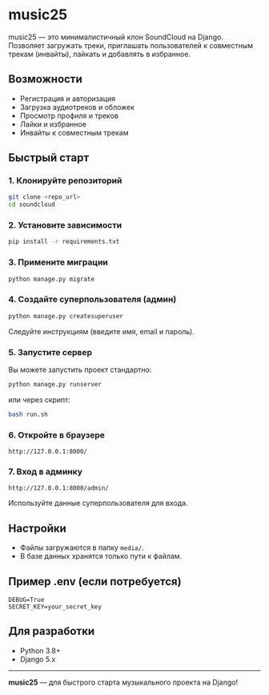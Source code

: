 # music25

music25 — это минималистичный клон SoundCloud на Django. Позволяет загружать треки, приглашать пользователей к совместным трекам (инвайты), лайкать и добавлять в избранное.

## Возможности
- Регистрация и авторизация
- Загрузка аудиотреков и обложек
- Просмотр профиля и треков
- Лайки и избранное
- Инвайты к совместным трекам

## Быстрый старт

### 1. Клонируйте репозиторий
```bash
git clone <repo_url>
cd soundcloud
```

### 2. Установите зависимости
```bash
pip install -r requirements.txt
```

### 3. Примените миграции
```bash
python manage.py migrate
```

### 4. Создайте суперпользователя (админ)
```bash
python manage.py createsuperuser
```
Следуйте инструкциям (введите имя, email и пароль).

### 5. Запустите сервер
Вы можете запустить проект стандартно:
```bash
python manage.py runserver
```
или через скрипт:
```bash
bash run.sh
```

### 6. Откройте в браузере
```
http://127.0.0.1:8000/
```

### 7. Вход в админку
```
http://127.0.0.1:8000/admin/
```
Используйте данные суперпользователя для входа.
## Настройки
- Файлы загружаются в папку `media/`.
- В базе данных хранятся только пути к файлам.

## Пример .env (если потребуется)
```
DEBUG=True
SECRET_KEY=your_secret_key
```

## Для разработки
- Python 3.8+
- Django 5.x

---

**music25** — для быстрого старта музыкального проекта на Django!
